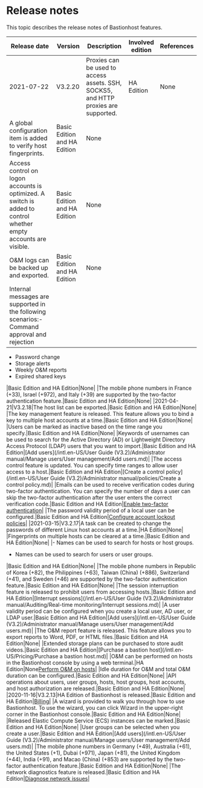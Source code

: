 # Release notes

This topic describes the release notes of Bastionhost features.

|Release date|Version|Description|Involved edition|References|
|------------|-------|-----------|----------------|----------|
|2021-07-22|V3.2.20|Proxies can be used to access assets. SSH, SOCKS5, and HTTP proxies are supported.|HA Edition|None|
|A global configuration item is added to verify host fingerprints.|Basic Edition and HA Edition|None|
|Access control on logon accounts is optimized. A switch is added to control whether empty accounts are visible.|Basic Edition and HA Edition|None|
|O&M logs can be backed up and exported.|Basic Edition and HA Edition|None|
|Internal messages are supported in the following scenarios:-   Command approval and rejection
-   Password change
-   Storage alerts
-   Weekly O&M reports
-   Expired shared keys

|Basic Edition and HA Edition|None|
|The mobile phone numbers in France \(+33\), Israel \(+972\), and Italy \(+39\) are supported by the two-factor authentication feature.|Basic Edition and HA Edition|None|
|2021-04-21|V3.2.18|The host list can be exported.|Basic Edition and HA Edition|None|
|The key management feature is released. This feature allows you to bind a key to multiple host accounts at a time.|Basic Edition and HA Edition|None|
|Users can be marked as inactive based on the time range you specify.|Basic Edition and HA Edition|None|
|Keywords of usernames can be used to search for the Active Directory \(AD\) or Lightweight Directory Access Protocol \(LDAP\) users that you want to import.|Basic Edition and HA Edition|[Add users](/intl.en-US/User Guide (V3.2)/Administrator manual/Manage users/User management/Add users.md)|
|The access control feature is updated. You can specify time ranges to allow user access to a host.|Basic Edition and HA Edition|[Create a control policy](/intl.en-US/User Guide (V3.2)/Administrator manual/policies/Create a control policy.md)|
|Emails can be used to receive verification codes during two-factor authentication. You can specify the number of days a user can skip the two-factor authentication after the user enters the correct verification code.|Basic Edition and HA Edition|[Enable two-factor authentication]()|
|The password validity period of a local user can be configured.|Basic Edition and HA Edition|[Configure account lockout policies]()|
|2021-03-15|V3.2.17|A task can be created to change the passwords of different Linux host accounts at a time.|HA Edition|None|
|Fingerprints on multiple hosts can be cleared at a time.|Basic Edition and HA Edition|None|
|-   Names can be used to search for hosts or host groups.
-   Names can be used to search for users or user groups.

|Basic Edition and HA Edition|None|
|The mobile phone numbers in Republic of Korea \(+82\), the Philippines \(+63\), Taiwan \(China\) \(+886\), Switzerland \(+41\), and Sweden \(+46\) are supported by the two-factor authentication feature.|Basic Edition and HA Edition|None|
|The session interruption feature is released to prohibit users from accessing hosts.|Basic Edition and HA Edition|[Interrupt sessions](/intl.en-US/User Guide (V3.2)/Administrator manual/Auditing/Real-time monitoring/Interrupt sessions.md)|
|A user validity period can be configured when you create a local user, AD user, or LDAP user.|Basic Edition and HA Edition|[Add users](/intl.en-US/User Guide (V3.2)/Administrator manual/Manage users/User management/Add users.md)|
|The O&M report feature is released. This feature allows you to export reports to Word, PDF, or HTML files.|Basic Edition and HA Edition|None|
|Extended storage plans can be purchased to store audit videos.|Basic Edition and HA Edition|[Purchase a bastion host](/intl.en-US/Pricing/Purchase a bastion host.md)|
|O&M can be performed on hosts in the Bastionhost console by using a web terminal.|HA Edition|None[Perform O&M on hosts]()|
|Idle duration for O&M and total O&M duration can be configured.|Basic Edition and HA Edition|None|
|API operations about users, user groups, hosts, host groups, host accounts, and host authorization are released.|Basic Edition and HA Edition|None|
|2020-11-16|V3.2.13|HA Edition of Bastionhost is released.|Basic Edition and HA Edition|[Billing](/intl.en-US/Pricing/Billing.md)|
|A wizard is provided to walk you through how to use Bastionhost. To use the wizard, you can click Wizard in the upper-right corner in the Bastionhost console.|Basic Edition and HA Edition|None|
|Released Elastic Compute Service \(ECS\) instances can be marked.|Basic Edition and HA Edition|None|
|User groups can be selected when you create a user.|Basic Edition and HA Edition|[Add users](/intl.en-US/User Guide (V3.2)/Administrator manual/Manage users/User management/Add users.md)|
|The mobile phone numbers in Germany \(+49\), Australia \(+61\), the United States \(+1\), Dubai \(+971\), Japan \(+81\), the United Kingdom \(+44\), India \(+91\), and Macao \(China\) \(+853\) are supported by the two-factor authentication feature.|Basic Edition and HA Edition|None|
|The network diagnostics feature is released.|Basic Edition and HA Edition|[Diagnose network issues]()|

